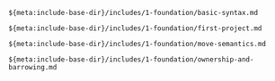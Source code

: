 ```{.include}
${meta:include-base-dir}/includes/1-foundation/basic-syntax.md
```

```{.include}
${meta:include-base-dir}/includes/1-foundation/first-project.md
```

```{.include}
${meta:include-base-dir}/includes/1-foundation/move-semantics.md
```

```{.include}
${meta:include-base-dir}/includes/1-foundation/ownership-and-barrowing.md
```
